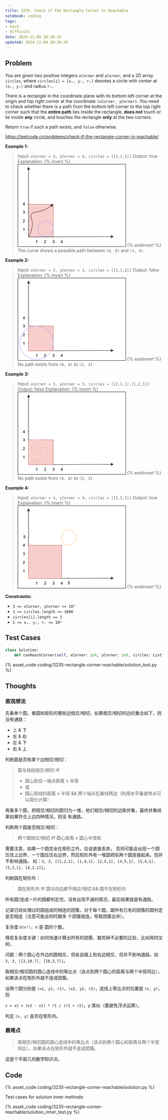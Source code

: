 ```yaml
---
title: 3235. Check if the Rectangle Corner Is Reachable
notebook: coding
tags:
- hard
- difficult
date: 2024-11-09 20:20:29
updated: 2024-11-09 20:20:29
---
```


## Problem

You are given two positive integers `xCorner` and `yCorner`, and a 2D array `circles`, where `circles[i] = [xᵢ, yᵢ, rᵢ]` denotes a circle with center at `(xᵢ, yᵢ)` and radius `rᵢ`.

There is a rectangle in the coordinate plane with its bottom left corner at the origin and top right corner at the coordinate `(xCorner, yCorner)`. You need to check whether there is a path from the bottom left corner to the top right corner such that the **entire path** lies inside the rectangle, **does not** touch or lie inside **any** circle, and touches the rectangle **only** at the two corners.

Return `true` if such a path exists, and `false` otherwise.

<https://leetcode.cn/problems/check-if-the-rectangle-corner-is-reachable/>

**Example 1:**

> Input: `xCorner = 3, yCorner = 4, circles = [[2,1,1]]`
> Output: true
> Explanation:
> {% invert %}
![case1](3235-rectangle-corner-reachable/case1.png)
{% endinvert %}
> The curve shows a possible path between `(0, 0)` and `(3, 4)`.

**Example 2:**

> Input: `xCorner = 3, yCorner = 3, circles = [[1,1,2]]`
> Output: false
> Explanation:
> {% invert %}
![case2](3235-rectangle-corner-reachable/case2.png)
{% endinvert %}
> No path exists from `(0, 0)` to `(3, 3)`.

**Example 3:**

> Input: `xCorner = 3, yCorner = 3, circles = [[2,1,1],[1,2,1]]`
> Output: false
> Explanation:
> {% invert %}
![case3](3235-rectangle-corner-reachable/case3.png)
{% endinvert %}
> No path exists from `(0, 0)` to `(3, 3)`.

**Example 4:**

> Input: `xCorner = 4, yCorner = 4, circles = [[5,5,1]]`
> Output: true
> Explanation:
> {% invert %}
![case4](3235-rectangle-corner-reachable/case4.png)
{% endinvert %}

**Constraints:**

- `3 <= xCorner, yCorner <= 10⁹`
- `1 <= circles.length <= 1000`
- `circles[i].length == 3`
- `1 <= xᵢ, yᵢ, rᵢ <= 10⁹`

## Test Cases

``` python
class Solution:
    def canReachCorner(self, xCorner: int, yCorner: int, circles: List[List[int]]) -> bool:
```

{% asset_code coding/3235-rectangle-corner-reachable/solution_test.py %}

## Thoughts

### 直观想法

先看单个圆，看圆和矩形的哪些边相交/相切，如果相交/相切的边的集合如下，则没有通路：

- 上 & 下
- 左 & 右
- 左 & 下
- 右 & 上

判断圆是否和某个边相交/相切：

> 圆与线段相交/相切 iff
>
> - 圆心到任一端点距离 ≤ 半径
> - 或
> - 圆心到线的距离 ≤ 半径 && 两个端点在垂线两边（利用水平垂直特点可以简化计算）

再看多个圆，把相交/相切的圆归为一堆，他们相交/相切的边取并集，最终并集结果如果符合上边四种情况，则没
有通路。

判断两个圆是否相交/相切：

> 两个圆相交/相切 iff 圆心距离 ≤ 圆心半径和

需要注意，如果一个圆完全在矩形之外，应该直接丢弃。
否则可能会出现一个圆压住上边界，一个圆压住右边界，然后矩形外有一堆圆把前两个圆连接起来。但并不影响通路。
如：`3, 3, [[1,2,1], [1,4,1], [2,5,1], [4,5,1], [5,4,1], [5,2,1], [4,2,1]]`。

判断圆在矩形外：

> 圆在矩形外 iff 圆与四边都不相交/相切 && 圆不在矩形内

所有圆/连成一片的圆都判定完，没有出现不通的情况，最后结果就是有通路。

记录已经处理过的圆组成的相连的团簇，对于每个圆，跟所有已有的团簇的圆判定是否相连（注意可能会同时跟多
个团簇相连，导致团簇合并）。

复杂度 `O(n²)`，n 是 圆的个数。

降低复杂度关键：如何快速计算出所有的团簇，裁剪掉不必要的比较，比如用四叉树。

问题：两个圆心在外边的圆相交，但各自跟上和右边相交，但并不影响通路，如 `3, 3, [[2,10,7], [10,2,7]]`。

取相交/相切圆的圆心连线中的等比点（该点到两个圆心的距离与两个半径同比），如果该点在矩形外就不连成团簇。

设两个圆分别是 `(x1, y1, r1)`、`(x2, y2, r2)`，连线上等比点的位置是 `(x, y)`，则

`x = x1 + (x2 - x1) * r1 / (r1 + r2)`，y 类似（要避免浮点运算）。

判定 `(x, y)` 是否在矩形内。

### 最难点

> 取相交/相切圆的圆心连线中的等比点（该点到两个圆心的距离与两个半径同比），如果该点在矩形外就不连成团簇。

这是个平面几何数学知识点。

## Code

{% asset_code coding/3235-rectangle-corner-reachable/solution.py %}

Test cases for solution inner methods:

{% asset_code coding/3235-rectangle-corner-reachable/solution_inner_test.py %}
